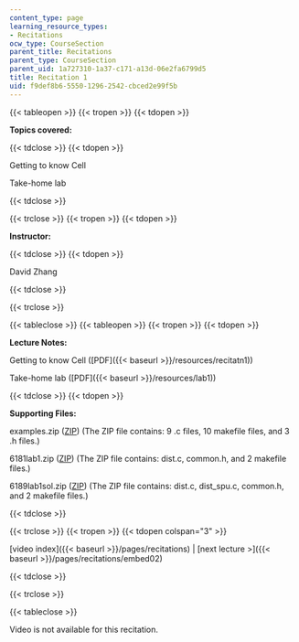 ```yaml
---
content_type: page
learning_resource_types:
- Recitations
ocw_type: CourseSection
parent_title: Recitations
parent_type: CourseSection
parent_uid: 1a727310-1a37-c171-a13d-06e2fa6799d5
title: Recitation 1
uid: f9def8b6-5550-1296-2542-cbced2e99f5b
---
```


{{< tableopen >}}
{{< tropen >}}
{{< tdopen >}}


**Topics covered:**


{{< tdclose >}}
{{< tdopen >}}


Getting to know Cell

Take-home lab


{{< tdclose >}}

{{< trclose >}}
{{< tropen >}}
{{< tdopen >}}


**Instructor:**


{{< tdclose >}}
{{< tdopen >}}


David Zhang


{{< tdclose >}}

{{< trclose >}}

{{< tableclose >}}
{{< tableopen >}}
{{< tropen >}}
{{< tdopen >}}


**Lecture Notes:**

Getting to know Cell ([PDF]({{< baseurl >}}/resources/recitatn1))

Take-home lab ([PDF]({{< baseurl >}}/resources/lab1))


{{< tdclose >}}
{{< tdopen >}}


**Supporting Files:**

examples.zip ([ZIP](/courses/electrical-engineering-and-computer-science/6-189-multicore-programming-primer-january-iap-2007/recitations/examples.zip)) (The ZIP file contains: 9 .c files, 10 makefile files, and 3 .h files.)

6181lab1.zip ([ZIP](/courses/electrical-engineering-and-computer-science/6-189-multicore-programming-primer-january-iap-2007/recitations/6189lab1.zip)) (The ZIP file contains: dist.c, common.h, and 2 makefile files.)

6189lab1sol.zip ([ZIP](/courses/electrical-engineering-and-computer-science/6-189-multicore-programming-primer-january-iap-2007/recitations/6189lab1sol.zip)) (The ZIP file contains: dist.c, dist\_spu.c, common.h, and 2 makefile files.)


{{< tdclose >}}

{{< trclose >}}
{{< tropen >}}
{{< tdopen colspan="3" >}}


[video index]({{< baseurl >}}/pages/recitations) | [next lecture >]({{< baseurl >}}/pages/recitations/embed02)


{{< tdclose >}}

{{< trclose >}}

{{< tableclose >}}

Video is not available for this recitation.